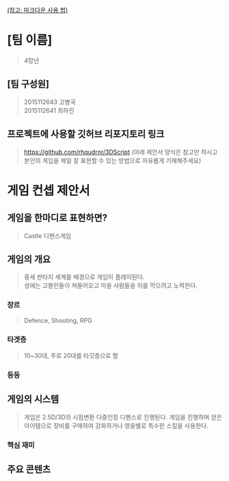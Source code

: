 [(참고: 마크다운 사용 법)](https://gist.github.com/ihoneymon/652be052a0727ad59601)

# [팀 이름]
 > 4망년
## [팀 구성원]
 > 2015112643 고병국   
 > 2015112641 최하진
## 프로젝트에 사용할 깃허브 리포지토리 링크
 > https://github.com/rhqudrnr/3DScript
(아래 제안서 양식은 참고만 하시고 본인의 게임을 제일 잘 표현할 수 있는 방법으로 자유롭게 기재해주세요)
# 게임 컨셉 제안서
## 게임을 한마디로 표현하면?
 > Castle 디펜스게임
## 게임의 개요
 > 중세 판타지 세계를 배경으로 게임이 플레이된다.   
 > 성에는 고블린들이 쳐들어오고 마을 사람들을 이를 막으려고 노력한다.   
### 장르
> Defence, Shooting, RPG
### 타겟층
> 10~30대, 주로 20대를 타깃층으로 함
### 등등
## 게임의 시스템
> 게임은 2.5D/3D의 시점변환 다중인칭 디펜스로 진행된다.
> 게임을 진행하며 얻은 아이템으로 장비를 구매하여 강화하거나 영웅별로 특수한 스킬을 사용한다.
### 핵심 재미

## 주요 콘텐츠

